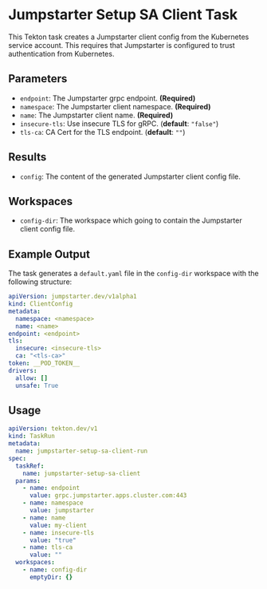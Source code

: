 # Jumpstarter Setup SA Client Task

This Tekton task creates a Jumpstarter client config from the Kubernetes service account. This requires that Jumpstarter is configured to trust authentication from Kubernetes.

## Parameters
- `endpoint`: The Jumpstarter grpc endpoint. **(Required)**
- `namespace`: The Jumpstarter client namespace. **(Required)**
- `name`: The Jumpstarter client name. **(Required)**
- `insecure-tls`: Use insecure TLS for gRPC. (__default__: `"false"`)
- `tls-ca`: CA Cert for the TLS endpoint. (__default__: `""`)

## Results
- `config`: The content of the generated Jumpstarter client config file.

## Workspaces
- `config-dir`: The workspace which going to contain the Jumpstarter client config file.

## Example Output
The task generates a `default.yaml` file in the `config-dir` workspace with the following structure:

```yaml
apiVersion: jumpstarter.dev/v1alpha1
kind: ClientConfig
metadata:
  namespace: <namespace>
  name: <name>
endpoint: <endpoint>
tls:
  insecure: <insecure-tls>
  ca: "<tls-ca>"
token: __POD_TOKEN__
drivers:
  allow: []
  unsafe: True
```

## Usage
```yaml
apiVersion: tekton.dev/v1
kind: TaskRun
metadata:
  name: jumpstarter-setup-sa-client-run
spec:
  taskRef:
    name: jumpstarter-setup-sa-client
  params:
    - name: endpoint
      value: grpc.jumpstarter.apps.cluster.com:443
    - name: namespace
      value: jumpstarter
    - name: name
      value: my-client
    - name: insecure-tls
      value: "true"
    - name: tls-ca
      value: ""
  workspaces:
    - name: config-dir
      emptyDir: {}
```